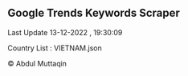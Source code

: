 

## Google Trends Keywords Scraper 
 
Last Update 13-12-2022 , 19:30:09

Country List :
VIETNAM.json



© Abdul Muttaqin 
